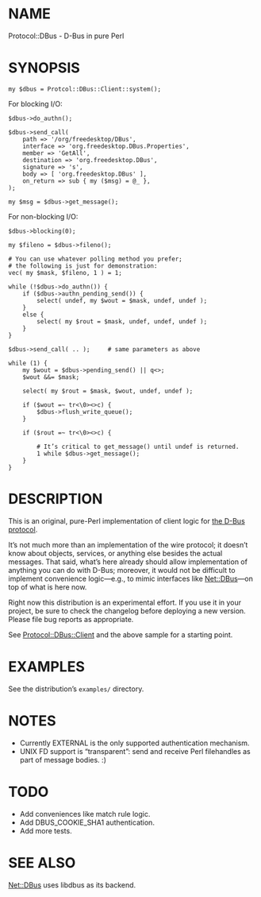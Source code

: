 # NAME

Protocol::DBus - D-Bus in pure Perl

# SYNOPSIS

    my $dbus = Protcol::DBus::Client::system();

For blocking I/O:

    $dbus->do_authn();

    $dbus->send_call(
        path => '/org/freedesktop/DBus',
        interface => 'org.freedesktop.DBus.Properties',
        member => 'GetAll',
        destination => 'org.freedesktop.DBus',
        signature => 's',
        body => [ 'org.freedesktop.DBus' ],
        on_return => sub { my ($msg) = @_ },
    );

    my $msg = $dbus->get_message();

For non-blocking I/O:

    $dbus->blocking(0);

    my $fileno = $dbus->fileno();

    # You can use whatever polling method you prefer;
    # the following is just for demonstration:
    vec( my $mask, $fileno, 1 ) = 1;

    while (!$dbus->do_authn()) {
        if ($dbus->authn_pending_send()) {
            select( undef, my $wout = $mask, undef, undef );
        }
        else {
            select( my $rout = $mask, undef, undef, undef );
        }
    }

    $dbus->send_call( .. );     # same parameters as above

    while (1) {
        my $wout = $dbus->pending_send() || q<>;
        $wout &&= $mask;

        select( my $rout = $mask, $wout, undef, undef );

        if ($wout =~ tr<\0><>c) {
            $dbus->flush_write_queue();
        }

        if ($rout =~ tr<\0><>c) {

            # It’s critical to get_message() until undef is returned.
            1 while $dbus->get_message();
        }
    }

# DESCRIPTION

This is an original, pure-Perl implementation of client logic for
[the D-Bus protocol](https://dbus.freedesktop.org/doc/dbus-specification.html).

It’s not much more than an implementation of the wire protocol; it doesn’t
know about objects, services, or anything else besides the actual messages.
That said, what’s here already should allow implementation of anything you
can do with D-Bus; moreover, it would not be difficult to implement
convenience logic—e.g., to mimic interfaces like [Net::DBus](https://metacpan.org/pod/Net::DBus)—on top of
what is here now.

Right now this distribution is an experimental effort. If you use it in your
project, be sure to check the changelog before deploying a new version. Please
file bug reports as appropriate.

See [Protocol::DBus::Client](https://metacpan.org/pod/Protocol::DBus::Client) and the above sample for a starting point.

# EXAMPLES

See the distribution’s `examples/` directory.

# NOTES

- Currently EXTERNAL is the only supported authentication mechanism.
- UNIX FD support is “transparent”: send and receive Perl filehandles
as part of message bodies. :)

# TODO

- Add conveniences like match rule logic.
- Add DBUS\_COOKIE\_SHA1 authentication.
- Add more tests.

# SEE ALSO

[Net::DBus](https://metacpan.org/pod/Net::DBus) uses libdbus as its backend.
